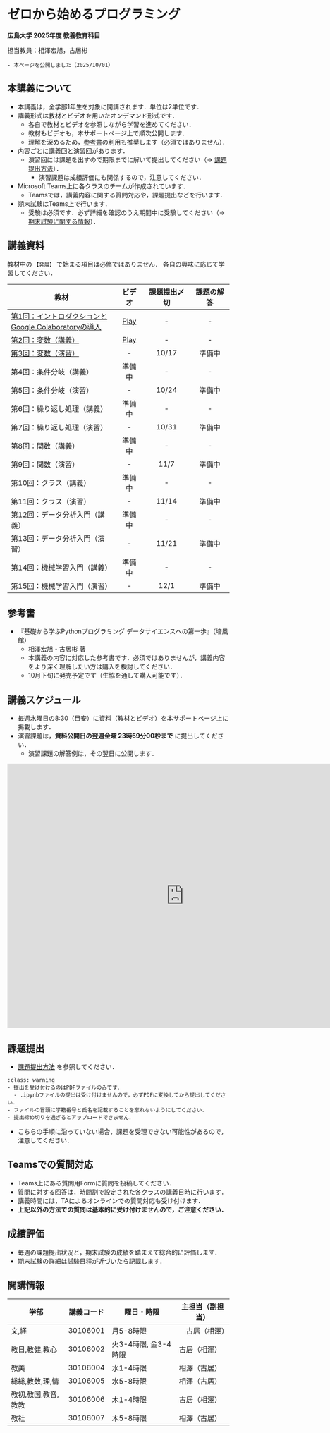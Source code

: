 # ゼロから始めるプログラミング

**広島大学 2025年度 教養教育科目**

担当教員：相澤宏旭，古居彬

````{card} お知らせ
- 本ページを公開しました（2025/10/01）
````

## 本講義について

- 本講義は，全学部1年生を対象に開講されます．単位は2単位です．
- 講義形式は教材とビデオを用いたオンデマンド形式です．
  - 各自で教材とビデオを参照しながら学習を進めてください．
  - 教材もビデオも，本サポートページ上で順次公開します．
  - 理解を深めるため，[参考書](#id4)の利用も推奨します（必須ではありません）．
- 内容ごとに講義回と演習回があります．
  - 演習回には課題を出すので期限までに解いて提出してください（→ [課題提出方法](docs/submission/submission.md)）．
    - 演習課題は成績評価にも関係するので，注意してください．
- Microsoft Teams上に各クラスのチームが作成されています．
  - Teamsでは，講義内容に関する質問対応や，課題提出などを行います．
- 期末試験はTeams上で行います．
  - 受験は必須です．必ず詳細を確認のうえ期間中に受験してください（→ [期末試験に関する情報](docs/exam.md)）．

## 講義資料

教材中の `【発展】` で始まる項目は必修ではありません．
各自の興味に応じて学習してください．

| 教材 | ビデオ | 課題提出〆切 | 課題の解答 |
| ---- | :----: | :----: | :----: |
| [第1回：イントロダクションと<br>Google Colaboratoryの導入](docs/01/introduction_and_setup.ipynb) | [Play](https://hiroshimauniv-my.sharepoint.com/:v:/g/personal/furui_hiroshima-u_ac_jp/EdBm7lGDahFMqiK66kxvMyQBR6QSTuhw-rNNatskURkKdQ) | - | - |
| [第2回：変数（講義）](docs/02/variables_and_data_types.ipynb) | [Play](https://hiroshimauniv-my.sharepoint.com/:v:/g/personal/furui_hiroshima-u_ac_jp/EWO6a20NMDxLu3KdapOEocMBpODdM6c8vTO3MT0EdUn4PQ) | - | - |
| [第3回：変数（演習）](docs/03/exercise_variables_and_data_types.ipynb) | - | 10/17 | 準備中 |
| 第4回：条件分岐（講義） | 準備中 | - | - |
| 第5回：条件分岐（演習） | - | 10/24 | 準備中 |
| 第6回：繰り返し処理（講義） | 準備中 | - | - |
| 第7回：繰り返し処理（演習） | - | 10/31 | 準備中 |
| 第8回：関数（講義） | 準備中 | - | - |
| 第9回：関数（演習） | - | 11/7 | 準備中 |
| 第10回：クラス（講義） | 準備中 | - | - |
| 第11回：クラス（演習） | - | 11/14 | 準備中 |
| 第12回：データ分析入門（講義） | 準備中 | - | - |
| 第13回：データ分析入門（演習）  | - | 11/21 | 準備中 |
| 第14回：機械学習入門（講義） | 準備中 | - | - |
| 第15回：機械学習入門（演習） | - | 12/1 | 準備中 |

## 参考書

- 『基礎から学ぶPythonプログラミング データサイエンスへの第一歩』（培風館）
  - 相澤宏旭・古居彬 著
  - 本講義の内容に対応した参考書です．必須ではありませんが，講義内容をより深く理解したい方は購入を検討してください．
  - 10月下旬に発売予定です（生協を通して購入可能です）．

## 講義スケジュール

- 毎週水曜日の8:30（目安）に資料（教材とビデオ）を本サポートページ上に掲載します．
- 演習課題は，**資料公開日の翌週金曜 23時59分00秒まで** に提出してください．
  - 演習課題の解答例は，その翌日に公開します．

<iframe src="https://calendar.google.com/calendar/embed?src=zeropro.hu%40gmail.com&ctz=Asia%2FTokyo" style="border: 0" width="800" height="600" frameborder="0" scrolling="no"></iframe>


## 課題提出

- [課題提出方法](docs/submission/submission.md) を参照してください．

`````{admonition} 課題提出時の注意
:class: warning
- 提出を受け付けるのはPDFファイルのみです．
  - .ipynbファイルの提出は受け付けませんので，必ずPDFに変換してから提出してください．
- ファイルの冒頭に学籍番号と氏名を記載することを忘れないようにしてください．
- 提出締め切りを過ぎるとアップロードできません．
`````

- こちらの手順に沿っていない場合，課題を受理できない可能性があるので，注意してください．


## Teamsでの質問対応

- Teams上にある質問用Formに質問を投稿してください．
- 質問に対する回答は，時間割で設定された各クラスの講義日時に行います．
- 講義時間には，TAによるオンラインでの質問対応も受け付けます．
- **上記以外の方法での質問は基本的に受け付けませんので，ご注意ください．**


## 成績評価

- 毎週の課題提出状況と，期末試験の成績を踏まえて総合的に評価します．
- 期末試験の詳細は試験日程が近づいたら記載します．
<!-- - 期末試験の詳細は [こちら](docs/exam.md) を確認してください． -->


## 開講情報

| 学部 | 講義コード | 曜日・時限 | 主担当（副担当） |
| ---- | ---- | ---- | ---- |
| 文,経 |  30106001 | 月5-8時限 |　古居（相澤） |
| 教日,教健,教心 |  30106002 | 火3-4時限, 金3-4時限 | 古居（相澤） |
| 教美 |  30106004 | 水1-4時限 | 相澤（古居） |
| 総総,教数,理,情 |  30106005 | 水5-8時限 | 相澤（古居） |
| 教初,教国,教音,教教 |  30106006 | 木1-4時限 | 古居（相澤） |
| 教社 |  30106007 | 木5-8時限 |相澤（古居） |
